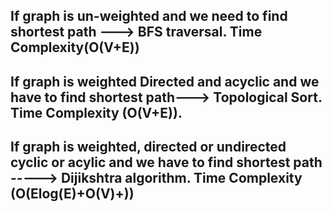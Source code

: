## If graph is un-weighted and we need to find shortest path ---> BFS traversal. Time Complexity(O(V+E))

## If graph is weighted Directed and acyclic and we have to find shortest path---> Topological Sort. Time Complexity (O(V+E)).

## If graph is weighted, directed or undirected cyclic or acylic and we have to find shortest path -----> Dijikshtra algorithm. Time Complexity (O(Elog(E)+O(V)+))
